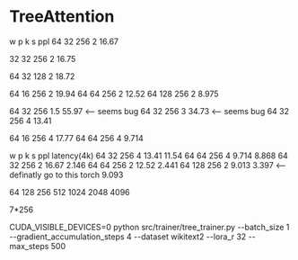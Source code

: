 # TreeAttention

w   p   k   s   ppl
64  32  256 2   16.67

32  32  256 2   16.75

64  32  128 2   18.72

64  16  256 2   19.94
64  64  256 2   12.52
64  128 256 2   8.975

64  32  256 1.5 55.97 <-- seems bug
64  32  256 3   34.73 <-- seems bug
64  32  256 4   13.41

64  16  256 4   17.77
64  64  256 4   9.714

w   p   k   s   ppl     latency(4k)
64  32  256 4   13.41   11.54
64  64  256 4   9.714   8.868
64  32  256 2   16.67   2.146
64  64  256 2   12.52   2.441
64  128 256 2   9.013   3.397 <-- definatly go to this
torch                   9.093

64
128
256
512
1024
2048
4096

7*256

 CUDA_VISIBLE_DEVICES=0 python src/trainer/tree_trainer.py --batch_size 1 --gradient_accumulation_steps 4 --dataset wikitext2 --lora_r 32 --max_steps 500